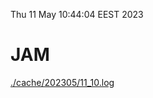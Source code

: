 Thu 11 May 10:44:04 EEST 2023
# JAM
<a href='./cache/202305/11_10.log'>./cache/202305/11_10.log</a>
